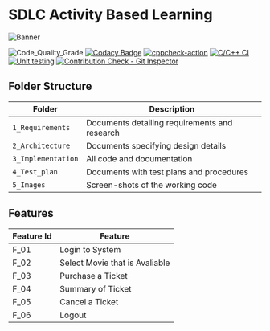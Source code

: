 # SDLC Activity Based Learning

![Banner](https://github.com/ramyabonda2001/M1_Project-Ticket-Booking-System/blob/main/1_Requirements/banner.png)

<!--
Visit [Pages for Report -optional](using github.io option)


Build | Code Quality | Unity | [Git Inspector](using github.io option)
------|----------|-------|--------------
 To be added | To be added | To be added | To be added

-->

![Code_Quality_Grade](https://www.code-inspector.com/project/27638/status/svg)
[![Codacy Badge](https://app.codacy.com/project/badge/Grade/5ecd85a2c4234d69affd5a4d5d96af52)](https://www.codacy.com/gh/goutami8989/Stepin_Movie-Ticket-Booking-System/dashboard?utm_source=github.com&amp;utm_medium=referral&amp;utm_content=goutami8989/Stepin_Movie-Ticket-Booking-System&amp;utm_campaign=Badge_Grade)
[![cppcheck-action](https://github.com/goutami8989/Stepin_Movie-Ticket-Booking-System/actions/workflows/cppcheck.yml/badge.svg)](https://github.com/goutami8989/Stepin_Movie-Ticket-Booking-System/actions/workflows/cppcheck.yml)
[![C/C++ CI](https://github.com/goutami8989/Stepin_Movie-Ticket-Booking-System/actions/workflows/c-build.yml/badge.svg)](https://github.com/goutami8989/Stepin_Movie-Ticket-Booking-System/actions/workflows/c-build.yml)
[![Unit testing](https://github.com/goutami8989/Stepin_Movie-Ticket-Booking-System/actions/workflows/unit-test.yml/badge.svg)](https://github.com/goutami8989/Stepin_Movie-Ticket-Booking-System/actions/workflows/unit-test.yml)
[![Contribution Check - Git Inspector](https://github.com/goutami8989/Stepin_Movie-Ticket-Booking-System/actions/workflows/gitinspector.yml/badge.svg)](https://github.com/goutami8989/Stepin_Movie-Ticket-Booking-System/actions/workflows/gitinspector.yml)

## Folder Structure
Folder             | Description
-------------------| -----------------------------------------
`1_Requirements`   | Documents detailing requirements and research
`2_Architecture`   | Documents specifying design details
`3_Implementation` | All code and documentation
`4_Test_plan`      | Documents with test plans and procedures
`5_Images`         | Screen-shots of the working code
##  Features
| Feature Id | Feature |
| -----------|---------|
|F_01| Login to System | |
|F_02|Select Movie that is Avaliable |
|F_03| Purchase a Ticket |
|F_04| Summary of Ticket |
|F_05| Cancel a Ticket |
|F_06| Logout |

<!--

## Contributors List and Summary

PS Number. |  Name   |    Features    | Issuess Raised |Issues Resolved|No Test Cases|Test Case Pass
-------|---------|----------------|----------------|---------------|-------------|--------------
`99006110` | Goutami D Honagannavar  | Feature A, B etc    | X No     | X No   |X No   |X No     
   -->
<!--
## Challenges Faced and How Was It Overcome

1. ABC
2. BCD
3. ...
4. ...


